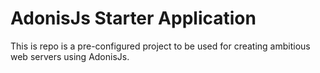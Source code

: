 # AdonisJs Starter Application

This is repo is a pre-configured project to be used for creating ambitious web servers using AdonisJs.
